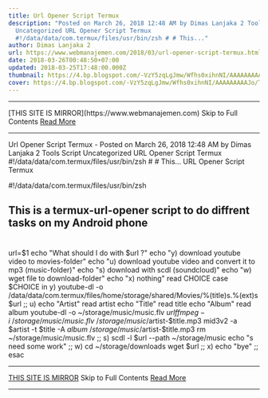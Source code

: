 ```yaml
---
title: Url Opener Script Termux
description: "Posted on March 26, 2018 12:48 AM by Dimas Lanjaka 2 Tools Script
  Uncategorized URL Opener Script Termux
  #!/data/data/com.termux/files/usr/bin/zsh # # This..."
author: Dimas Lanjaka 2
url: https://www.webmanajemen.com/2018/03/url-opener-script-termux.html
date: 2018-03-26T00:48:50+07:00
updated: 2018-03-25T17:48:00.000Z
thumbnail: https://4.bp.blogspot.com/-VzY5zqLgJmw/Wfhs0xihnNI/AAAAAAAAAJo/TguGeZ4QyGMbG2U0bUgZ79MnJxSLGM9QACEwYBhgL/s1600/images%25285%2529%255B1%255D.jpg
cover: https://4.bp.blogspot.com/-VzY5zqLgJmw/Wfhs0xihnNI/AAAAAAAAAJo/TguGeZ4QyGMbG2U0bUgZ79MnJxSLGM9QACEwYBhgL/s1600/images%25285%2529%255B1%255D.jpg
---
```


<hr/> [THIS SITE IS MIRROR](https://www.webmanajemen.com) Skip to Full Contents <a href="https://www.webmanajemen.com/2018/03/url-opener-script-termux.html" rel="follow" class="button" id="read-more">Read More</a> <hr/> Url Opener Script Termux - Posted on March 26, 2018 12:48 AM by Dimas Lanjaka 2 Tools Script Uncategorized URL Opener Script Termux #!/data/data/com.termux/files/usr/bin/zsh # # This... URL Opener Script Termux


#!/data/data/com.termux/files/usr/bin/zsh
## This is a termux-url-opener script to do diffrent tasks on my Android phone 
#
url=$1
echo "What should I do with $url ?"
echo "y) download youtube video to movies-folder"
echo "u) download youtube video and convert it to mp3 (music-folder)"
echo "s) download with scdl (soundcloud)"
echo "w) wget file to download-folder" 
echo "x) nothing"
read CHOICE
case $CHOICE in
    y)
        youtube-dl -o /data/data/com.termux/files/home/storage/shared/Movies/%(title)s.%(ext)s $url
	;;
    u)
	echo "Artist"
	read artist
	echo "Title"
	read title
	echo "Album"
	read album
        youtube-dl -o ~/storage/music/music.flv $url 
	ffmpeg -i ~/storage/music/music.flv ~/storage/music/$artist-$title.mp3 
        mid3v2 -a $artist -t $title -A $album ~/storage/music/$artist-$title.mp3
	rm ~/storage/music/music.flv
	;;
    s)
	scdl -l $url --path ~/storage/music
        echo "s need some work"
	;;
    w)
        cd ~/storage/downloads
	wget $url
	;;
    x)
        echo "bye"
	;; 
esac <hr/> [THIS SITE IS MIRROR](https://www.webmanajemen.com) Skip to Full Contents <a href="https://www.webmanajemen.com/2018/03/url-opener-script-termux.html" rel="follow" class="button" id="read-more">Read More</a> <hr/>
